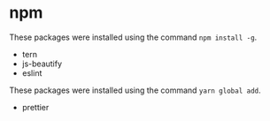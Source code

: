 # npm

These packages were installed using the command `npm install -g`.

- tern
- js-beautify
- eslint

These packages were installed using the command `yarn global add`.

- prettier
